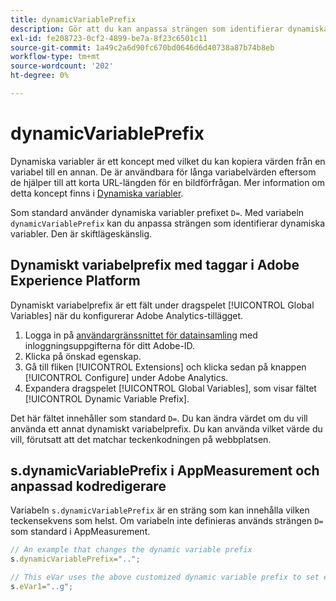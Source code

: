 ```yaml
---
title: dynamicVariablePrefix
description: Gör att du kan anpassa strängen som identifierar dynamiska variabler.
exl-id: fe208723-0cf2-4899-be7a-8f23c6501c11
source-git-commit: 1a49c2a6d90fc670bd0646d6d40738a87b74b8eb
workflow-type: tm+mt
source-wordcount: '202'
ht-degree: 0%

---
```


# dynamicVariablePrefix

Dynamiska variabler är ett koncept med vilket du kan kopiera värden från en variabel till en annan. De är användbara för långa variabelvärden eftersom de hjälper till att korta URL-längden för en bildförfrågan. Mer information om detta koncept finns i [Dynamiska variabler](../page-vars/dynamic-variables.md).

Som standard använder dynamiska variabler prefixet `D=`. Med variabeln `dynamicVariablePrefix` kan du anpassa strängen som identifierar dynamiska variabler. Den är skiftlägeskänslig.

## Dynamiskt variabelprefix med taggar i Adobe Experience Platform

Dynamiskt variabelprefix är ett fält under dragspelet [!UICONTROL Global Variables] när du konfigurerar Adobe Analytics-tillägget.

1. Logga in på [användargränssnittet för datainsamling](https://experience.adobe.com/data-collection) med inloggningsuppgifterna för ditt Adobe-ID.
2. Klicka på önskad egenskap.
3. Gå till fliken [!UICONTROL Extensions] och klicka sedan på knappen [!UICONTROL Configure] under Adobe Analytics.
4. Expandera dragspelet [!UICONTROL Global Variables], som visar fältet [!UICONTROL Dynamic Variable Prefix].

Det här fältet innehåller som standard `D=`. Du kan ändra värdet om du vill använda ett annat dynamiskt variabelprefix. Du kan använda vilket värde du vill, förutsatt att det matchar teckenkodningen på webbplatsen.

## s.dynamicVariablePrefix i AppMeasurement och anpassad kodredigerare

Variabeln `s.dynamicVariablePrefix` är en sträng som kan innehålla vilken teckensekvens som helst. Om variabeln inte definieras används strängen `D=` som standard i AppMeasurement.

```js
// An example that changes the dynamic variable prefix
s.dynamicVariablePrefix="..";

// This eVar uses the above customized dynamic variable prefix to set eVar to page URL
s.eVar1="..g";
```
